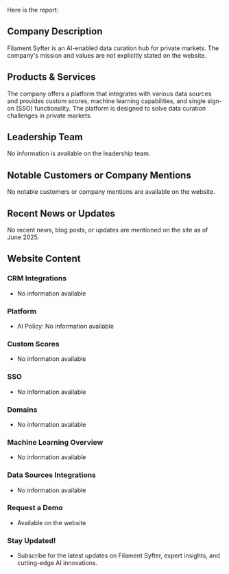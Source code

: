 Here is the report:

## Company Description
Filament Syfter is an AI-enabled data curation hub for private markets. The company's mission and values are not explicitly stated on the website.

## Products & Services
The company offers a platform that integrates with various data sources and provides custom scores, machine learning capabilities, and single sign-on (SSO) functionality. The platform is designed to solve data curation challenges in private markets.

## Leadership Team
No information is available on the leadership team.

## Notable Customers or Company Mentions
No notable customers or company mentions are available on the website.

## Recent News or Updates
No recent news, blog posts, or updates are mentioned on the site as of June 2025.

## Website Content
### CRM Integrations
* No information available
### Platform
* AI Policy: No information available
### Custom Scores
* No information available
### SSO
* No information available
### Domains
* No information available
### Machine Learning Overview
* No information available
### Data Sources Integrations
* No information available
### Request a Demo
* Available on the website
### Stay Updated!
* Subscribe for the latest updates on Filament Syfter, expert insights, and cutting-edge AI innovations.